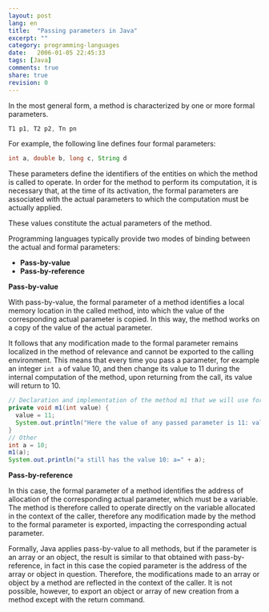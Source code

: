```yaml
---
layout: post
lang: en
title:  "Passing parameters in Java"
excerpt: ""
category: programming-languages
date:   2006-01-05 22:45:33
tags: [Java]
comments: true
share: true
revision: 0
---
```


In the most general form, a method is characterized by one or more formal parameters.

```java
T1 p1, T2 p2, Tn pn
```

For example, the following line defines four formal parameters:

```java
int a, double b, long c, String d
```

These parameters define the identifiers of the entities on which the method is called to operate. In order for the method to perform its computation, it is necessary that, at the time of its activation, the formal parameters are associated with the actual parameters to which the computation must be actually applied.

These values constitute the actual parameters of the method.

Programming languages typically provide two modes of binding between the actual and formal parameters:

* **Pass-by-value**
* **Pass-by-reference**

**Pass-by-value**

With pass-by-value, the formal parameter of a method identifies a local memory location in the called method, into which the value of the corresponding actual parameter is copied. In this way, the method works on a copy of the value of the actual parameter.

It follows that any modification made to the formal parameter remains localized in the method of relevance and cannot be exported to the calling environment. This means that every time you pass a parameter, for example an integer `int a` of value 10, and then change its value to 11 during the internal computation of the method, upon returning from the call, its value will return to 10.

```java
// Declaration and implementation of the method m1 that we will use for the example.
private void m1(int value) {
  value = 11;
  System.out.println("Here the value of any passed parameter is 11: value='" + value + "'");
}
// Other
int a = 10;
m1(a);
System.out.println("a still has the value 10: a=" + a);
```

**Pass-by-reference**

In this case, the formal parameter of a method identifies the address of allocation of the corresponding actual parameter, which must be a variable. The method is therefore called to operate directly on the variable allocated in the context of the caller, therefore any modification made by the method to the formal parameter is exported, impacting the corresponding actual parameter.

Formally, Java applies pass-by-value to all methods, but if the parameter is an array or an object, the result is similar to that obtained with pass-by-reference, in fact in this case the copied parameter is the address of the array or object in question. Therefore, the modifications made to an array or object by a method are reflected in the context of the caller. It is not possible, however, to export an object or array of new creation from a method except with the return command.


